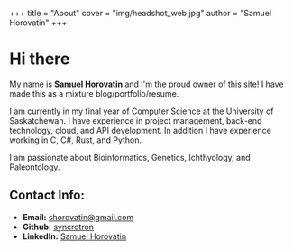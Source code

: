 +++
title = "About"
cover = "img/headshot_web.jpg"
author = "Samuel Horovatin"
+++

# Hi there

My name is **Samuel Horovatin** and I'm the proud owner of this site! I have made this as a mixture blog/portfolio/resume.

I am currently in my final year of Computer Science at the University of Saskatchewan. I have experience in project management, back-end technology, cloud, and API development. In addition I have experience working in C, C#, Rust, and Python.

I am passionate about Bioinformatics, Genetics, Ichthyology, and Paleontology.

## Contact Info:
- **Email:** shorovatin@gmail.com
- **Github:** [syncrotron](https://github.com/syncrotron)
- **LinkedIn:** [Samuel Horovatin](https://ca.linkedin.com/in/sam-horovatin-0b31a0103)